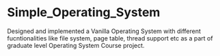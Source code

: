 # Simple_Operating_System
 Designed and implemented a Vanilla Operating System with different fucntionalities like file system, page table, thread support etc as a part of graduate level Operating System Course project. 
